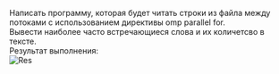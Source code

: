 Написать программу, которая будет читать строки из файла между потоками с использованием директивы omp parallel for.</br>
Вывести наиболее часто встречающиеся слова и их количетсво в тексте.</br>
Результат выполнения:</br>
![Res]()
